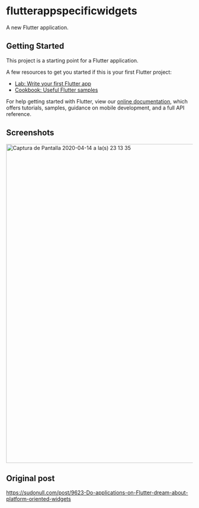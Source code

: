 # flutterappspecificwidgets

A new Flutter application.

## Getting Started

This project is a starting point for a Flutter application.

A few resources to get you started if this is your first Flutter project:

- [Lab: Write your first Flutter app](https://flutter.dev/docs/get-started/codelab)
- [Cookbook: Useful Flutter samples](https://flutter.dev/docs/cookbook)

For help getting started with Flutter, view our
[online documentation](https://flutter.dev/docs), which offers tutorials,
samples, guidance on mobile development, and a full API reference.

## Screenshots

<img width="858" alt="Captura de Pantalla 2020-04-14 a la(s) 23 13 35" src="https://user-images.githubusercontent.com/15971898/79566291-f1896b80-8077-11ea-8ddd-cecc40c7a9cc.png">

## Original post 
https://sudonull.com/post/9623-Do-applications-on-Flutter-dream-about-platform-oriented-widgets
